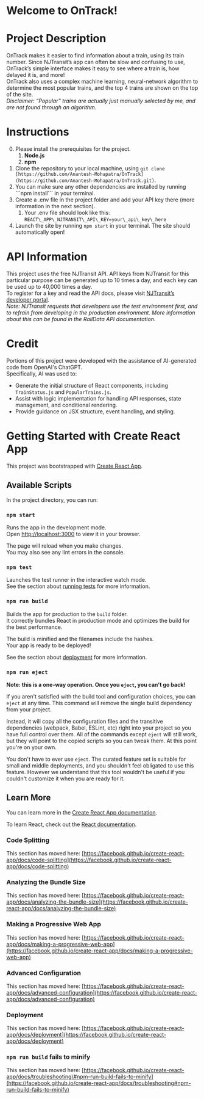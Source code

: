 # Welcome to OnTrack\!

# Project Description

OnTrack makes it easier to find information about a train, using its train number. Since NJTransit’s app can often be slow and confusing to use, OnTrack’s simple interface makes it easy to see where a train is, how delayed it is, and more\!  
OnTrack also uses a complex machine learning, neural-network algorithm to determine the most popular trains, and the top 4 trains are shown on the top of the site.  
*Disclaimer: “Popular” trains are actually just manually selected by me, and are not found through an algorithm.*

# Instructions

0. Please install the prerequisites for the project.  
   1. **Node.js**  
   2. **npm**  
1. Clone the repository to your local machine, using ```git clone [https://github.com/Anantesh-Mohapatra/OnTrack](https://github.com/Anantesh-Mohapatra/OnTrack.git)```.  
2. You can make sure any other dependencies are installed by running \`\`\`npm install\`\`\` in your terminal.  
3. Create a .env file in the project folder and add your API key there (more information in the next section).  
   1. Your .env file should look like this: ```REACT\_APP\_NJTRANSIT\_API\_KEY=your\_api\_key\_here```  
4. Launch the site by running ```npm start``` in your terminal. The site should automatically open\!

# API Information

This project uses the free NJTransit API. API keys from NJTransit for this particular purpose can be generated up to 10 times a day, and each key can be used up to 40,000 times a day.  
To register for a key and read the API docs, please visit [NJTransit’s developer portal](https://developer.njtransit.com/registration/docs).  
*Note: NJTransit requests that developers use the test environment first, and to refrain from developing in the production environment. More information about this can be found in the RailData API documentation.*

# Credit

Portions of this project were developed with the assistance of AI-generated code from OpenAI's ChatGPT.  
Specifically, AI was used to:

* Generate the initial structure of React components, including `TrainStatus.js` and `PopularTrains.js`.  
* Assist with logic implementation for handling API responses, state management, and conditional rendering.  
* Provide guidance on JSX structure, event handling, and styling.

# Getting Started with Create React App

This project was bootstrapped with [Create React App](https://github.com/facebook/create-react-app).

## Available Scripts

In the project directory, you can run:

### `npm start`

Runs the app in the development mode.  
Open [http://localhost:3000](http://localhost:3000) to view it in your browser.

The page will reload when you make changes.  
You may also see any lint errors in the console.

### `npm test`

Launches the test runner in the interactive watch mode.  
See the section about [running tests](https://facebook.github.io/create-react-app/docs/running-tests) for more information.

### `npm run build`

Builds the app for production to the `build` folder.  
It correctly bundles React in production mode and optimizes the build for the best performance.

The build is minified and the filenames include the hashes.  
Your app is ready to be deployed\!

See the section about [deployment](https://facebook.github.io/create-react-app/docs/deployment) for more information.

### `npm run eject`

**Note: this is a one-way operation. Once you `eject`, you can't go back\!**

If you aren't satisfied with the build tool and configuration choices, you can `eject` at any time. This command will remove the single build dependency from your project.

Instead, it will copy all the configuration files and the transitive dependencies (webpack, Babel, ESLint, etc) right into your project so you have full control over them. All of the commands except `eject` will still work, but they will point to the copied scripts so you can tweak them. At this point you're on your own.

You don't have to ever use `eject`. The curated feature set is suitable for small and middle deployments, and you shouldn't feel obligated to use this feature. However we understand that this tool wouldn't be useful if you couldn't customize it when you are ready for it.

## Learn More

You can learn more in the [Create React App documentation](https://facebook.github.io/create-react-app/docs/getting-started).

To learn React, check out the [React documentation](https://reactjs.org/).

### Code Splitting

This section has moved here: [https://facebook.github.io/create-react-app/docs/code-splitting](https://facebook.github.io/create-react-app/docs/code-splitting)

### Analyzing the Bundle Size

This section has moved here: [https://facebook.github.io/create-react-app/docs/analyzing-the-bundle-size](https://facebook.github.io/create-react-app/docs/analyzing-the-bundle-size)

### Making a Progressive Web App

This section has moved here: [https://facebook.github.io/create-react-app/docs/making-a-progressive-web-app](https://facebook.github.io/create-react-app/docs/making-a-progressive-web-app)

### Advanced Configuration

This section has moved here: [https://facebook.github.io/create-react-app/docs/advanced-configuration](https://facebook.github.io/create-react-app/docs/advanced-configuration)

### Deployment

This section has moved here: [https://facebook.github.io/create-react-app/docs/deployment](https://facebook.github.io/create-react-app/docs/deployment)

### `npm run build` fails to minify

This section has moved here: [https://facebook.github.io/create-react-app/docs/troubleshooting\#npm-run-build-fails-to-minify](https://facebook.github.io/create-react-app/docs/troubleshooting#npm-run-build-fails-to-minify)  